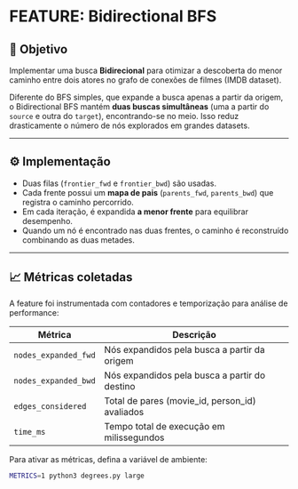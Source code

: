 # FEATURE: Bidirectional BFS

## 🧩 Objetivo
Implementar uma busca **Bidirecional** para otimizar a descoberta do menor caminho entre dois atores
no grafo de conexões de filmes (IMDB dataset).

Diferente do BFS simples, que expande a busca apenas a partir da origem, o Bidirectional BFS
mantém **duas buscas simultâneas** (uma a partir do `source` e outra do `target`), encontrando-se no meio.
Isso reduz drasticamente o número de nós explorados em grandes datasets.

---

## ⚙️ Implementação
- Duas filas (`frontier_fwd` e `frontier_bwd`) são usadas.
- Cada frente possui um **mapa de pais** (`parents_fwd`, `parents_bwd`) que registra o caminho percorrido.
- Em cada iteração, é expandida **a menor frente** para equilibrar desempenho.
- Quando um nó é encontrado nas duas frentes, o caminho é reconstruído combinando as duas metades.

---

## 📈 Métricas coletadas
A feature foi instrumentada com contadores e temporização para análise de performance:

| Métrica | Descrição |
|----------|------------|
| `nodes_expanded_fwd` | Nós expandidos pela busca a partir da origem |
| `nodes_expanded_bwd` | Nós expandidos pela busca a partir do destino |
| `edges_considered` | Total de pares (movie_id, person_id) avaliados |
| `time_ms` | Tempo total de execução em milissegundos |

Para ativar as métricas, defina a variável de ambiente:

```bash
METRICS=1 python3 degrees.py large
